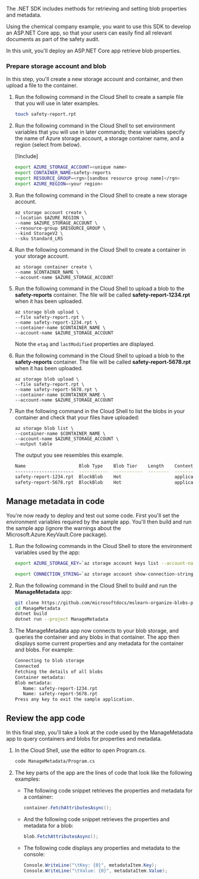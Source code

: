The .NET SDK includes methods for retrieving and setting blob properties and metadata.

Using the chemical company example, you want to use this SDK to develop an ASP.NET Core app, so that your users can easily find all relevant documents as part of the safety audit.

In this unit, you'll deploy an ASP.NET Core app retrieve blob properties.

### Prepare storage account and blob

In this step, you'll create a new storage account and container, and then upload a file to the container.

1. Run the following command in the Cloud Shell to create a sample file that you will use in later examples.

   ```bash
   touch safety-report.rpt
   ```

1. Run the following command in the Cloud Shell to set environment variables that you will use in later commands; these variables specify the name of Azure storage account, a storage container name, and a region (select from below).

   [!include[](../../../includes/azure-sandbox-regions-note.md)]

   ```bash
   export AZURE_STORAGE_ACCOUNT=<unique name>
   export CONTAINER_NAME=safety-reports
   export RESOURCE_GROUP=<rgn>[sandbox resource group name]</rgn>
   export AZURE_REGION=<your region>
   ```

1. Run the following command in the Cloud Shell to create a new storage account.

   ```azurecli
   az storage account create \
   --location $AZURE_REGION \
   --name $AZURE_STORAGE_ACCOUNT \
   --resource-group $RESOURCE_GROUP \
   --kind StorageV2 \
   --sku Standard_LRS
   ```

1. Run the following command in the Cloud Shell to create a container in your storage account.

   ```azurecli
   az storage container create \
   --name $CONTAINER_NAME \
   --account-name $AZURE_STORAGE_ACCOUNT
   ```

1. Run the following command in the Cloud Shell to upload a blob to the **safety-reports** container. The file will be called **safety-report-1234.rpt** when it has been uploaded.

   ```azurecli
   az storage blob upload \
   --file safety-report.rpt \
   --name safety-report-1234.rpt \
   --container-name $CONTAINER_NAME \
   --account-name $AZURE_STORAGE_ACCOUNT
   ```
   Note the `etag` and `lastModified` properties are displayed.

1. Run the following command in the Cloud Shell to upload a blob to the **safety-reports** container. The file will be called **safety-report-5678.rpt** when it has been uploaded.

   ```azurecli
   az storage blob upload \
   --file safety-report.rpt \
   --name safety-report-5678.rpt \
   --container-name $CONTAINER_NAME \
   --account-name $AZURE_STORAGE_ACCOUNT
   ```

1. Run the following command in the Cloud Shell to list the blobs in your container and check that your files have uploaded:

   ```azurecli
   az storage blob list \
   --container-name $CONTAINER_NAME \
   --account-name $AZURE_STORAGE_ACCOUNT \
   --output table
   ```
   The output you see resembles this example.
   ```bash
   Name                    Blob Type    Blob Tier    Length    Content Type              Last Modified         Snapshot
   ----------------------  -----------  -----------  --------  ------------------------  -------------------------  ----------
   safety-report-1234.rpt  BlockBlob    Hot                    application/octet-stream  2019-04-22T00:19:20+00:00
   safety-report-5678.rpt  BlockBlob    Hot                    application/octet-stream  2019-04-22T00:19:23+00:00
   ```

## Manage metadata in code

You're now ready to deploy and test out some code. First you'll set the environment variables required by the sample app. You'll then build and run the sample app (ignore the warnings about the Microsoft.Azure.KeyVault.Core package).

1. Run the following commands in the Cloud Shell to store the environment variables used by the app:

   ```bash
   export AZURE_STORAGE_KEY=`az storage account keys list --account-name $AZURE_STORAGE_ACCOUNT --query [0].value | tr -d \"`

   export CONNECTION_STRING=`az storage account show-connection-string --name $AZURE_STORAGE_ACCOUNT --query connectionString | tr -d \"`
   ```

1. Run the following command in the Cloud Shell to build and run the **ManageMetadata** app:

   ```bash
   git clone https://github.com/microsoftdocs/mslearn-organize-blobs-properties-metadata ManageMetadata
   cd ManageMetadata
   dotnet build
   dotnet run --project ManageMetadata
   ```
   <!-- TODO: Update the github repo path when it has been set up -->

1. The ManageMetadata app now connects to your blob storage, and queries the container and any blobs in that container. The app then displays some current properties and any metadata for the container and blobs. For example:

   ```bash
   Connecting to blob storage
   Connected
   Fetching the details of all blobs
   Container metadata:
   Blob metadata:
      Name: safety-report-1234.rpt
      Name: safety-report-5678.rpt
   Press any key to exit the sample application.
   ```

## Review the app code

In this final step, you'll take a look at the code used by the ManageMetadata app to query containers and blobs for properties and metadata.

1. In the Cloud Shell, use the editor to open Program.cs.

   ```bash
   code ManageMetadata/Program.cs
   ```

1. The key parts of the app are the lines of code that look like the following examples:

   - The following code snippet retrieves the properties and metadata for a container: 

      ```csharp
      container.FetchAttributesAsync();
      ```

   - And the following code snippet retrieves the properties and metadata for a blob: 

      ```csharp
      blob.FetchAttributesAsync();
      ```

   - The following code displays any properties and metadata to the console:

      ```csharp
      Console.WriteLine("\tKey: {0}", metadataItem.Key);
      Console.WriteLine("\tValue: {0}", metadataItem.Value);
      ```
